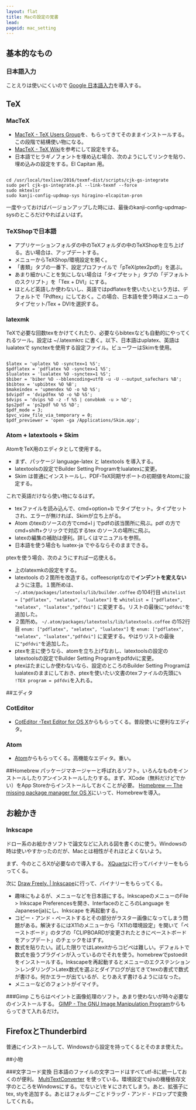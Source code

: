```yaml
---
layout: flat
title: Macの設定の覚書
lead:  
pageid: mac_setting
---
```


## 基本的なもの

### 日本語入力
ことえりは使いにくいので [Google 日本語入力](http://www.google.co.jp/ime/)を導入する。

## TeX

### MacTeX

-  [MacTeX - TeX Users Group](https://tug.org/mactex/)を、もらってきてそのままインストールする。この段階で結構使い物になる。
-  [MacTeX - TeX Wiki](https://texwiki.texjp.org/?MacTeX)を参考にして設定をする。
- 日本語でヒラギノフォントを埋め込む場合、次のようにしてリンクを貼り、埋め込みの設定をする。El Capitan 用。

~~~

cd /usr/local/texlive/2016/texmf-dist/scripts/cjk-gs-integrate
sudo perl cjk-gs-integrate.pl --link-texmf --force
sudo mktexlsr
sudo kanji-config-updmap-sys hiragino-elcapitan-pron
~~~

一度やっておけばバージョンアップした時には、最後のkanji-config-updmap-sysのところだけやればよいはず。

### TeXShopで日本語

- アプリケーションフォルダの中のTeXフォルダの中のTeXShopを立ち上げる。古い場合は、アップデートする。
- メニューからTeXShop/環境設定を開く。
- 「書類」タブの一番下、設定プロファイルで「pTeX(ptex2pdf)」を選ぶ。
- あまり細かいことを気にしない場合は「タイプセット」タブの「デフォルトのスクリプト」を「Tex + DVI」にする。
- ほとんど英語しか使わないし、英語ではpdflatexを使いたいという方は、デフォルトで「Pdftex」にしておく。この場合、日本語を使う時はメニューのタイプセット/Tex + DVIを選択する。

### latexmk
TeXで必要な回数texをかけてくれたり、必要ならbibtexなども自動的にやってくれるツール。設定は ~/.latexmkrc に書く。以下、日本語はuplatex、英語はlualatexで synctexを使用する設定ファイル。ビューワーはSkimを使用。

```

$latex = 'uplatex %O -synctex=1 %S';
$pdflatex = 'pdflatex %O -synctex=1 %S';
$lualatex = 'lualatex %O -synctex=1 %S';
$biber = 'biber %O --bblencoding=utf8 -u -U --output_safechars %B';
$bibtex = 'upbibtex %O %B';
$makeindex = 'upmendex %O -o %D %S';
$dvipdf = 'dvipdfmx %O -o %D %S';
$dvips = 'dvips %O -z -f %S | convbkmk -u > %D';
$ps2pdf = 'ps2pdf %O %S %D';
$pdf_mode = 3;
$pvc_view_file_via_temporary = 0;
$pdf_previewer = 'open -ga /Applications/Skim.app';
```

### Atom + latextools + Skim
AtomをTeX用のエディタとして使用する。

- まず、パッケージ language-latex と latextools を導入する。
- latextoolsの設定でBuilder Setting Programをlualatexに変更。
- Skim は普通にインストールし、PDF-TeX同期サポートの初期値をAtomに設定する。

これで英語だけなら使い物になるはず。

- texファイルを読み込んで、cmd+option+b でタイプセット。タイプセットされ、エラーが無ければ、Skimが立ち上がる。
- Atom のtexのソースの方でcmd+l j でpdfの該当箇所に飛ぶ。pdf の方で cmd+shift+クリックで対応するtex のソースの場所に飛ぶ。
- latexの編集の補助は便利。詳しくはマニュアルを参照。
- 日本語を使う場合も luatex-ja でやるならそのままできる。

ptexを使う場合、次のようにすれば一応使える。

- 上のlatexmkの設定をする。
- latextools の２箇所を改造する。coffeescriptなので**インデントを変えない**ように注意。１箇所めは、
``~/.atom/packages/latextools/lib/builder.coffee``
の104行目
``whitelist = ["pdflatex", "xelatex", "lualatex"]``
を
``whitelist = ["pdflatex", "xelatex", "lualatex","pdfdvi"]``
に変更する。リストの最後に``"pdfdvi"``を追加した。
- ２箇所め。
``~/.atom/packages/latextools/lib/latextools.coffee``
の152行目
``enum: ["pdflatex", "xelatex", "lualatex"]``
を
``enum: ["pdflatex", "xelatex", "lualatex","pdfdvi"]``
に変更する。やはりリストの最後に``"pdfdvi"``を追加した。
- ptexを主に使うなら、atomを立ち上げなおし、latextoolsの設定のlatextoolsの設定でBuilder Setting Programをpdfdviに変更。
- ptexはたまにしか使わないなら、設定のところのBuilder Setting Programはlualatexのままにしておき、ptexを使いたい文書のtexファイルの先頭に``% !TEX program = pdfdvi``を入れる。

##エディタ

### CotEditor
- [CotEditor -Text Editor for OS X](http://coteditor.github.io/)からもらってくる。普段使いに便利なエディタ。

### Atom
- [Atom](https://atom.io/)からもらってくる。高機能なエディタ。重い。

##Homebrew
パッケージマネージャーと呼ばれるソフト。いろんなものをインストールしたりアンインストールしたりする。まず、XCode（無料だけどでかい）をApp Storeからインストールしておくことが必要。
 [Homebrew — The missing package manager for OS X](http://brew.sh/)にいって、Homebrewを導入。

## お絵かき

### Inkscape
ドロー系のお絵かきソフトで論文などに入れる図を書くのに使う。Windowsの時は使いやすかったのだが、Macとは相性がそれほどよくないよう。

まず、今のところXが必要なので導入する。 [XQuartz](http://xquartz.macosforge.org/landing/)に行ってバイナリーをもらってくる。

次に
[Draw Freely. | Inkscape](http://www.inkscape.org/ja/)に行って、バイナリーをもらってくる。

- 趣味にもよるが、メニューなどを日本語にする。InkscapeのメニューのFile > Inkscape Preferencesを開き、InterfaceのところのLanguage をJapanese(ja)にし、Inkscape を再起動する。
- コピー・アンド・ペーストするとその部分がラスター画像になってしまう問題がある。解決するにはX11のメニューから「X11の環境設定」を開いて「ペーストボード」のタブの「CLIPBOARDが変更されたときにペーストボードをアップデート」のチェックをはずす。
- 数式を貼りたい。試した限りではLatexitからコピペは難しい。デフォルトで数式を扱うプラグインが入っているのでそれを使う。homebrewでpstoeditをインストールする。Inkscapeを再起動するとメニューのエクステンション＞レンダリング＞Latex数式を選ぶとダイアログが出てきてtexの書式で数式が書ける。何かエラーが出ているが、とりあえず書けるようにはなった。
- メニューなどのフォントがイマイチ。

###Gimp
こちらはペイントと画像処理のソフト。あまり使わないが時々必要なのインストールする。 [GIMP - The GNU Image Manipulation Program](http://www.gimp.org/)からもらってきて入れるだけ。

## FirefoxとThunderbird

普通にインストールして、Windowsから設定を持ってくるとそのまま使えた。

##小物

###文字コード変換
日本語のファイルの文字コードはすべてutf-8に統一しておくのが便利。 [MultiTextConverter](http://www.rk-k.com/software/mtc) を使っている。環境設定でsjisの機種依存文字のところをWindowsにする。でないと\を￥にされてしまう。あと、拡張子にtex, styを追加する。あとはフォルダーごとドラッグ・アンド・ドロップで変換してくれる。
